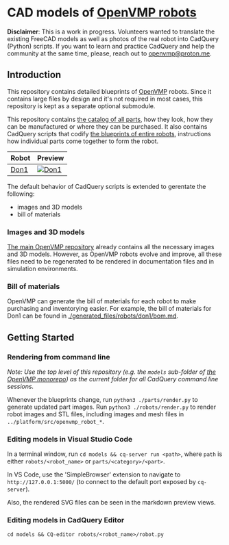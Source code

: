 # CAD models of [OpenVMP robots](https://github.com/openvmp/openvmp/)

**Disclaimer**: This is a work in progress. Volunteers wanted to translate the existing FreeCAD models as well as photos of the real robot into CadQuery (Python) scripts.
 If you want to learn and practice CadQuery and help the community at the same time, please, reach out to [openvmp@proton.me](openvmp@proton.me).

## Introduction

This repository contains detailed blueprints of
[OpenVMP](https://github.com/openvmp/openvmp) robots.
Since it contains large files by design
and it's not required in most cases,
this repository is kept as a separate optional submodule.

This repository contains [the catalog of all parts](./parts/), how they look, how they can be manufactured or where they can be purchased. It also contains CadQuery scripts that codify [the blueprints of entire robots](./robots/), instructions how individual parts come together to form the robot.

| Robot                  | Preview                                                                                                    |
| ---------------------- | ---------------------------------------------------------------------------------------------------------- |
| [Don1](./robots/don1/) | [<img alt="Don1" src="./generated_files/robots/don1/robot.svg"/>](./generated_files/robots/don1/robot.stl) |

The default behavior of CadQuery scripts is extended to gerentate the following:

- images and 3D models
- bill of materials
### Images and 3D models

[The main OpenVMP repository](https://github.com/openvmp/openvmp/)
already contains all the necessary images and 3D models.
However, as OpenVMP robots evolve and improve,
all these files need to be regenerated to be rendered in documentation files and in simulation environments.

### Bill of materials

OpenVMP can generate the bill of materials for each robot to make
purchasing and inventorying easier.
For example, the bill of materials for Don1 can be found in
[./generated_files/robots/don1/bom.md](./generated_files/robots/don1/bom.md).

## Getting Started

### Rendering from command line

*Note: Use the top level of this repository (e.g. the `models` sub-folder of [the OpenVMP monorepo](https://github.com/openvmp/openvmp/)) as the current folder for all CadQuery command line sessions.*

Whenever the blueprints change, run `python3 ./parts/render.py`
to generate updated part images. Run `python3 ./robots/render.py`
to render robot images and STL files, including images and mesh files in `../platform/src/openvmp_robot_*`.

### Editing models in Visual Studio Code

In a terminal window, run `cd models && cq-server run <path>`,
where `path` is either `robots/<robot_name>` or `parts/<category>/<part>`.

In VS Code, use the 'SimpleBrowser' extension to navigate to
`http://127.0.0.1:5000/`
(to connect to the default port exposed by `cq-server`).

Also, the rendered SVG files can be seen in the markdown preview views.

### Editing models in CadQuery Editor

```
cd models && CQ-editor robots/<robot_name>/robot.py
```
